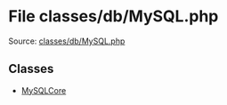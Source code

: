 File classes/db/MySQL.php
=========

Source: [classes/db/MySQL.php](https://github.com/PrestaShop/PrestaShop/blob/1.5.0.9/classes/db/MySQL.php)


Classes
-------

* [MySQLCore](class.MySQLCore.md)

